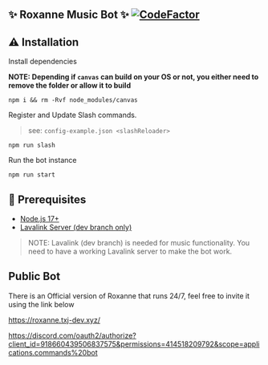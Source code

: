 
## ✨ Roxanne Music Bot ✨ [![CodeFactor](https://www.codefactor.io/repository/github/txj-xyz/roxanne-music-bot/badge/master)](https://www.codefactor.io/repository/github/txj-xyz/roxanne-music-bot/overview/master)

## ⚠️ Installation

Install dependencies

**NOTE: Depending if `canvas` can build on your OS or not, you either need to remove the folder or allow it to build**

```
npm i && rm -Rvf node_modules/canvas
```

Register and Update Slash commands.

> see: `config-example.json <slashReloader>`

```
npm run slash
```

Run the bot instance

```
npm run start
```

## 🚧 Prerequisites

-   [Node.js 17+](https://nodejs.org/en/download/)
-   [Lavalink Server (dev branch only)](https://github.com/freyacodes/Lavalink#server-configuration)

> NOTE: Lavalink (dev branch) is needed for music functionality. You need to have a working Lavalink server to make the bot work.

## Public Bot

There is an Official version of Roxanne that runs 24/7, feel free to invite it using the link below

https://roxanne.txj-dev.xyz/

https://discord.com/oauth2/authorize?client_id=918660439506837575&permissions=414518209792&scope=applications.commands%20bot
